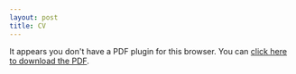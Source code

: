 ```yaml
---
layout: post
title: CV
---
```


<html lang="en">
<head>
  <meta charset="UTF-8">
  <meta name="viewport" content="width=device-width, initial-scale=1.0">
</head>
<body>

  <!-- Embed the PDF using the object tag -->
  <object data="/assets/CV.pdf" type="application/pdf" width="100%" height="100%">
    <p>It appears you don't have a PDF plugin for this browser. You can <a href="/assets/pdfs/my-document.pdf">click here to download the PDF</a>.</p>
  </object>

</body>
</html>
